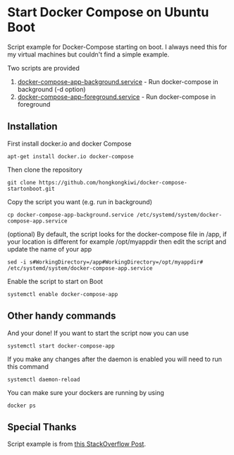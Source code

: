 # Start Docker Compose on Ubuntu Boot
Script example for Docker-Compose starting on boot. I always need this for my virtual machines but couldn't find a simple example.

Two scripts are provided
1. [docker-compose-app-background.service](docker-compose-app-background.service) - Run docker-compose in background (-d option)
2. [docker-compose-app-foreground.service](docker-compose-app-background.service) - Run docker-compose in foreground

## Installation

First install docker.io and docker Compose

`apt-get install docker.io docker-compose`

Then clone the repository

`git clone https://github.com/hongkongkiwi/docker-compose-startonboot.git`

Copy the script you want (e.g. run in background)

`cp docker-compose-app-background.service /etc/systemd/system/docker-compose-app.service`

(optional) By default, the script looks for the docker-compose file in /app, if your location is different for example /opt/myappdir then edit the script and update the name of your app

`sed -i s#WorkingDirectory=/app#WorkingDirectory=/opt/myappdir# /etc/systemd/system/docker-compose-app.service`

Enable the script to start on Boot

`systemctl enable docker-compose-app`

## Other handy commands

And your done! If you want to start the script now you can use

`systemctl start docker-compose-app`

If you make any changes after the daemon is enabled you will need to run this command

`systemctl daemon-reload`

You can make sure your dockers are running by using

`docker ps`

## Special Thanks

Script example is from [this StackOverflow Post](https://stackoverflow.com/questions/43671482/how-to-run-docker-compose-up-d-at-system-start-up).
